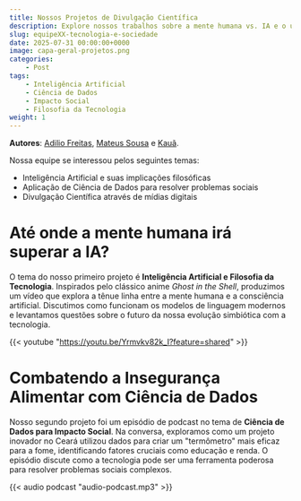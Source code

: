 ```yaml
---
title: Nossos Projetos de Divulgação Científica
description: Explore nossos trabalhos sobre a mente humana vs. IA e o uso de ciência de dados para combater a insegurança alimentar.
slug: equipeXX-tecnologia-e-sociedade
date: 2025-07-31 00:00:00+0000
image: capa-geral-projetos.png
categories:
    - Post
tags:
    - Inteligência Artificial
    - Ciência de Dados
    - Impacto Social
    - Filosofia da Tecnologia
weight: 1
---
```


**Autores**: [Adilio Freitas](https://instagram.com/adiliofj), [Mateus Sousa](https://instagram.com/carmomateussousado) e [Kauã](https://instagram.com/kauzin__mod). 

Nossa equipe se interessou pelos seguintes temas:

 - Inteligência Artificial e suas implicações filosóficas
 - Aplicação de Ciência de Dados para resolver problemas sociais
 - Divulgação Científica através de mídias digitais
  
# Até onde a mente humana irá superar a IA?

O tema do nosso primeiro projeto é **Inteligência Artificial e Filosofia da Tecnologia**. Inspirados pelo clássico anime *Ghost in the Shell*, produzimos um vídeo que explora a tênue linha entre a mente humana e a consciência artificial. Discutimos como funcionam os modelos de linguagem modernos e levantamos questões sobre o futuro da nossa evolução simbiótica com a tecnologia.

{{< youtube "https://youtu.be/Yrmvkv82k_I?feature=shared" >}}

# Combatendo a Insegurança Alimentar com Ciência de Dados

Nosso segundo projeto foi um episódio de podcast no tema de **Ciência de Dados para Impacto Social**. Na conversa, exploramos como um projeto inovador no Ceará utilizou dados para criar um "termômetro" mais eficaz para a fome, identificando fatores cruciais como educação e renda. O episódio discute como a tecnologia pode ser uma ferramenta poderosa para resolver problemas sociais complexos.

{{< audio podcast "audio-podcast.mp3" >}}

